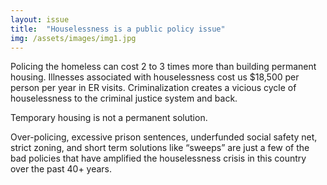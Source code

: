 ```yaml
---
layout: issue
title:  "Houselessness is a public policy issue"
img: /assets/images/img1.jpg
---
```

Policing the homeless can cost 2 to 3 times more than building permanent housing.
Illnesses associated with houselessness cost us $18,500 per person per year in ER visits.
Criminalization creates a vicious cycle of houselessness to the criminal justice system and back.

Temporary housing is not a permanent solution.

Over-policing, excessive prison sentences, underfunded social safety net, strict zoning, and short term solutions like “sweeps” are just a few of the bad policies that have amplified the houselessness crisis in this country over the past 40+ years.

